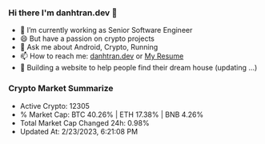 ### Hi there I'm danhtran.dev 👋

- 🔭 I’m currently working as Senior Software Engineer
- 😄 But have a passion on crypto projects
- 💬 Ask me about Android, Crypto, Running 
- 📫 How to reach me: <a href="https://danhtran.dev" target="_blank">danhtran.dev</a> or <a href="Dan-Resume.pdf" target="_blank">My Resume</a>
- 🌱 Building a website to help people find their dream house (updating ...)

### Crypto Market Summarize
- Active Crypto: 12305
- % Market Cap: BTC 40.26% | ETH 17.38% | BNB 4.26%
- Total Market Cap Changed 24h: 0.98%
- Updated At: 2/23/2023, 6:21:08 PM
